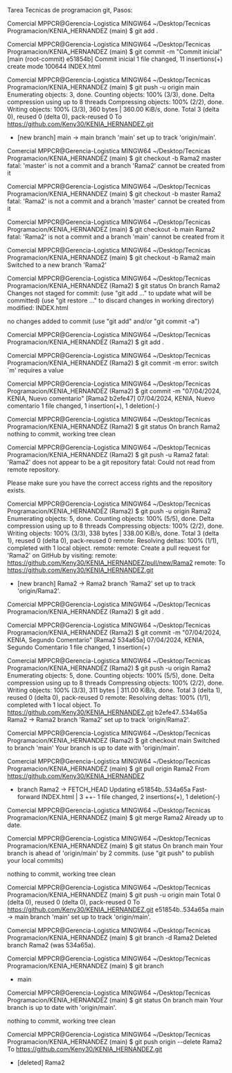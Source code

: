 Tarea Tecnicas de programacion git, Pasos:

Comercial MPPCR@Gerencia-Logistica MINGW64 ~/Desktop/Tecnicas Programacion/KENIA_HERNANDEZ (main)
$ git add .

Comercial MPPCR@Gerencia-Logistica MINGW64 ~/Desktop/Tecnicas Programacion/KENIA_HERNANDEZ (main)
$ git commit -m "Commit inicial"
[main (root-commit) e51854b] Commit inicial
 1 file changed, 11 insertions(+)
 create mode 100644 INDEX.html

Comercial MPPCR@Gerencia-Logistica MINGW64 ~/Desktop/Tecnicas Programacion/KENIA_HERNANDEZ (main)
$ git push -u origin main
Enumerating objects: 3, done.
Counting objects: 100% (3/3), done.
Delta compression using up to 8 threads
Compressing objects: 100% (2/2), done.
Writing objects: 100% (3/3), 360 bytes | 360.00 KiB/s, done.
Total 3 (delta 0), reused 0 (delta 0), pack-reused 0
To https://github.com/Keny30/KENIA_HERNANDEZ.git
 * [new branch]      main -> main
branch 'main' set up to track 'origin/main'.

Comercial MPPCR@Gerencia-Logistica MINGW64 ~/Desktop/Tecnicas Programacion/KENIA_HERNANDEZ (main)
$ git checkout -b Rama2 master
fatal: 'master' is not a commit and a branch 'Rama2' cannot be created from it

Comercial MPPCR@Gerencia-Logistica MINGW64 ~/Desktop/Tecnicas Programacion/KENIA_HERNANDEZ (main)
$ git checkout -b master Rama2
fatal: 'Rama2' is not a commit and a branch 'master' cannot be created from it

Comercial MPPCR@Gerencia-Logistica MINGW64 ~/Desktop/Tecnicas Programacion/KENIA_HERNANDEZ (main)
$ git checkout -b main Rama2
fatal: 'Rama2' is not a commit and a branch 'main' cannot be created from it

Comercial MPPCR@Gerencia-Logistica MINGW64 ~/Desktop/Tecnicas Programacion/KENIA_HERNANDEZ (main)
$ git checkout -b Rama2 main
Switched to a new branch 'Rama2'

Comercial MPPCR@Gerencia-Logistica MINGW64 ~/Desktop/Tecnicas Programacion/KENIA_HERNANDEZ (Rama2)
$ git status
On branch Rama2
Changes not staged for commit:
  (use "git add <file>..." to update what will be committed)
  (use "git restore <file>..." to discard changes in working directory)
        modified:   INDEX.html

no changes added to commit (use "git add" and/or "git commit -a")

Comercial MPPCR@Gerencia-Logistica MINGW64 ~/Desktop/Tecnicas Programacion/KENIA_HERNANDEZ (Rama2)
$ git add .

Comercial MPPCR@Gerencia-Logistica MINGW64 ~/Desktop/Tecnicas Programacion/KENIA_HERNANDEZ (Rama2)
$ git commit -m
error: switch `m' requires a value

Comercial MPPCR@Gerencia-Logistica MINGW64 ~/Desktop/Tecnicas Programacion/KENIA_HERNANDEZ (Rama2)
$ git commit -m "07/04/2024, KENIA, Nuevo comentario"
[Rama2 b2efe47] 07/04/2024, KENIA, Nuevo comentario
 1 file changed, 1 insertion(+), 1 deletion(-)

Comercial MPPCR@Gerencia-Logistica MINGW64 ~/Desktop/Tecnicas Programacion/KENIA_HERNANDEZ (Rama2)
$ git status
On branch Rama2
nothing to commit, working tree clean

Comercial MPPCR@Gerencia-Logistica MINGW64 ~/Desktop/Tecnicas Programacion/KENIA_HERNANDEZ (Rama2)
$ git push -u Rama2
fatal: 'Rama2' does not appear to be a git repository
fatal: Could not read from remote repository.

Please make sure you have the correct access rights
and the repository exists.

Comercial MPPCR@Gerencia-Logistica MINGW64 ~/Desktop/Tecnicas Programacion/KENIA_HERNANDEZ (Rama2)
$ git push -u origin Rama2
Enumerating objects: 5, done.
Counting objects: 100% (5/5), done.
Delta compression using up to 8 threads
Compressing objects: 100% (2/2), done.
Writing objects: 100% (3/3), 338 bytes | 338.00 KiB/s, done.
Total 3 (delta 1), reused 0 (delta 0), pack-reused 0
remote: Resolving deltas: 100% (1/1), completed with 1 local object.
remote:
remote: Create a pull request for 'Rama2' on GitHub by visiting:
remote:      https://github.com/Keny30/KENIA_HERNANDEZ/pull/new/Rama2
remote:
To https://github.com/Keny30/KENIA_HERNANDEZ.git
 * [new branch]      Rama2 -> Rama2
branch 'Rama2' set up to track 'origin/Rama2'.

Comercial MPPCR@Gerencia-Logistica MINGW64 ~/Desktop/Tecnicas Programacion/KENIA_HERNANDEZ (Rama2)
$ git add .

Comercial MPPCR@Gerencia-Logistica MINGW64 ~/Desktop/Tecnicas Programacion/KENIA_HERNANDEZ (Rama2)
$ git commit -m "07/04/2024, KENIA, Segundo Comentario"
[Rama2 534a65a] 07/04/2024, KENIA, Segundo Comentario
 1 file changed, 1 insertion(+)

Comercial MPPCR@Gerencia-Logistica MINGW64 ~/Desktop/Tecnicas Programacion/KENIA_HERNANDEZ (Rama2)
$ git push -u origin Rama2
Enumerating objects: 5, done.
Counting objects: 100% (5/5), done.
Delta compression using up to 8 threads
Compressing objects: 100% (2/2), done.
Writing objects: 100% (3/3), 311 bytes | 311.00 KiB/s, done.
Total 3 (delta 1), reused 0 (delta 0), pack-reused 0
remote: Resolving deltas: 100% (1/1), completed with 1 local object.
To https://github.com/Keny30/KENIA_HERNANDEZ.git
   b2efe47..534a65a  Rama2 -> Rama2
branch 'Rama2' set up to track 'origin/Rama2'.

Comercial MPPCR@Gerencia-Logistica MINGW64 ~/Desktop/Tecnicas Programacion/KENIA_HERNANDEZ (Rama2)
$ git checkout main
Switched to branch 'main'
Your branch is up to date with 'origin/main'.

Comercial MPPCR@Gerencia-Logistica MINGW64 ~/Desktop/Tecnicas Programacion/KENIA_HERNANDEZ (main)
$ git pull origin Rama2
From https://github.com/Keny30/KENIA_HERNANDEZ
 * branch            Rama2      -> FETCH_HEAD
Updating e51854b..534a65a
Fast-forward
 INDEX.html | 3 ++-
 1 file changed, 2 insertions(+), 1 deletion(-)

Comercial MPPCR@Gerencia-Logistica MINGW64 ~/Desktop/Tecnicas Programacion/KENIA_HERNANDEZ (main)
$ git merge Rama2
Already up to date.

Comercial MPPCR@Gerencia-Logistica MINGW64 ~/Desktop/Tecnicas Programacion/KENIA_HERNANDEZ (main)
$ git status
On branch main
Your branch is ahead of 'origin/main' by 2 commits.
  (use "git push" to publish your local commits)

nothing to commit, working tree clean

Comercial MPPCR@Gerencia-Logistica MINGW64 ~/Desktop/Tecnicas Programacion/KENIA_HERNANDEZ (main)
$ git push -u origin main
Total 0 (delta 0), reused 0 (delta 0), pack-reused 0
To https://github.com/Keny30/KENIA_HERNANDEZ.git
   e51854b..534a65a  main -> main
branch 'main' set up to track 'origin/main'.

Comercial MPPCR@Gerencia-Logistica MINGW64 ~/Desktop/Tecnicas Programacion/KENIA_HERNANDEZ (main)
$ git branch -d Rama2
Deleted branch Rama2 (was 534a65a).

Comercial MPPCR@Gerencia-Logistica MINGW64 ~/Desktop/Tecnicas Programacion/KENIA_HERNANDEZ (main)
$ git branch
* main

Comercial MPPCR@Gerencia-Logistica MINGW64 ~/Desktop/Tecnicas Programacion/KENIA_HERNANDEZ (main)
$ git status
On branch main
Your branch is up to date with 'origin/main'.

nothing to commit, working tree clean

Comercial MPPCR@Gerencia-Logistica MINGW64 ~/Desktop/Tecnicas Programacion/KENIA_HERNANDEZ (main)
$ git push origin --delete Rama2
To https://github.com/Keny30/KENIA_HERNANDEZ.git
 - [deleted]         Rama2


